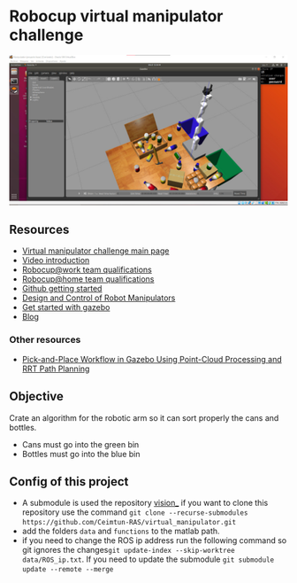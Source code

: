 
# Robocup virtual manipulator challenge 
![](images/hero.png)
## Resources 
*	[Virtual manipulator challenge main page](https://2021.robocup.org/robot-manipulation) 
* [Video introduction](https://youtu.be/h-IVj2tajQQ?t=1561)
* [Robocup@work team qualifications](https://atwork.robocup.org/2021/03/12/robocup-2021-worldwide-call-for-participation/) 
* [Robocup@home team qualifications](https://athome.robocup.org/2021-cfp-all/)
* [Github getting started](https://github.com/mathworks-robotics/templates-robocup-robot-manipulation-challenge)
*	[Design and Control of Robot Manipulators ](https://www.facebook.com/notes/matlab-and-simulink-robotics-arena/design-and-control-of-robot-manipulators-technical-resources/3351011848336733/) 
* [Get started with gazebo](https://www.mathworks.com/help/ros/ug/get-started-with-gazebo-and-a-simulated-turtlebot.html)
* [Blog](https://jsduenass.github.io/posts/matlab/)

### Other resources 
* [Pick-and-Place Workflow in Gazebo Using Point-Cloud Processing and RRT Path Planning](https://www.mathworks.com/help/robotics/ug/pick-and-place-gazebo-with-point-clouds-and-rrt.html)

## Objective
Crate an algorithm for the robotic arm so it can sort properly the cans and bottles. 
* Cans must go into the green bin
* Bottles must go into the blue bin 

## Config of this project
* A submodule is used the repository [vision_](https://github.com/mora200217/vision_) if you want to clone this repository use the command ```git clone --recurse-submodules https://github.com/Ceimtun-RAS/virtual_manipulator.git```
* add the folders ```data``` and ```functions``` to the matlab path.
* if you need to change the ROS ip address run the following command so git ignores the changes```git update-index --skip-worktree data/ROS_ip.txt```. If you need to update the submodule ```git submodule update --remote --merge```

